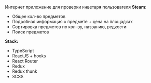 Интернет приложение для проверки инветаря пользователя **Steam**:
+ Общее кол-во предметов
+ Подробная информация о предмете + цена на площадках
+ Сортировка предметов по кол-ву, названию, редкости
+ Поиск предметов

**Stack:**
+ TypeScript
+ ReactJS + hooks
+ React Router
+ Redux
+ Redux thunk
+ SCSS

